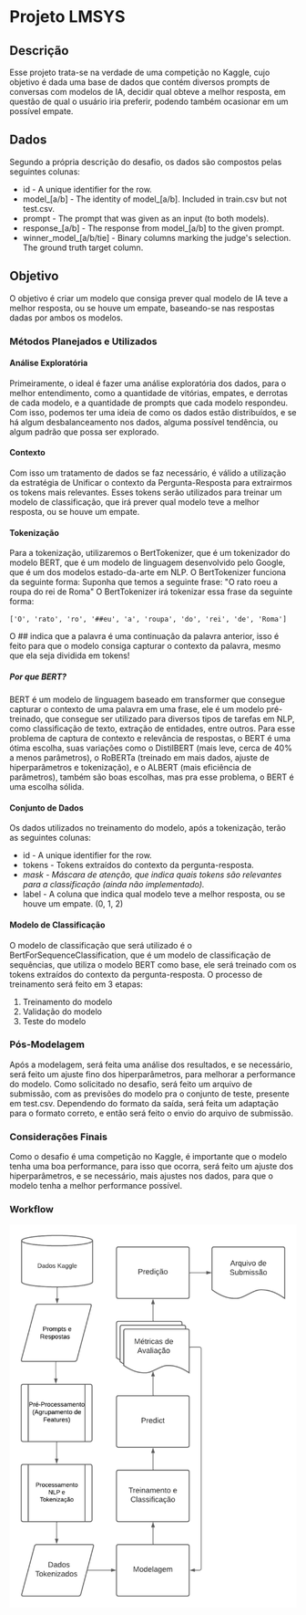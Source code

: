 Projeto LMSYS
================
## Descrição
Esse projeto trata-se na verdade de uma competição no Kaggle, cujo objetivo é dada uma base de dados que contém diversos prompts de conversas com modelos de IA, decidir qual obteve a melhor resposta, em questão de qual o usuário iria preferir, podendo também ocasionar em um possível empate.

## Dados
Segundo a própria descrição do desafio, os dados são compostos pelas seguintes colunas:
*   id - A unique identifier for the row.
*   model_[a/b] - The identity of model_[a/b]. Included in train.csv but not test.csv.
*   prompt - The prompt that was given as an input (to both models).
*   response_[a/b] - The response from model_[a/b] to the given prompt.
*   winner_model_[a/b/tie] - Binary columns marking the judge's selection. The ground truth target column.

## Objetivo
O objetivo é criar um modelo que consiga prever qual modelo de IA teve a melhor resposta, ou se houve um empate, baseando-se nas respostas dadas por ambos os modelos.

### Métodos Planejados e Utilizados
#### Análise Exploratória
Primeiramente, o ideal é fazer uma análise exploratória dos dados, para o melhor entendimento, como a quantidade de vitórias, empates, e derrotas de cada modelo, e a quantidade de prompts que cada modelo respondeu.
Com isso, podemos ter uma ideia de como os dados estão distribuídos, e se há algum desbalanceamento nos dados, alguma possível tendência, ou algum padrão que possa ser explorado.

#### Contexto
Com isso um tratamento de dados se faz necessário, é válido a utilização da estratégia de Unificar o contexto da Pergunta-Resposta para extrairmos os tokens mais relevantes.
Esses tokens serão utilizados para treinar um modelo de classificação, que irá prever qual modelo teve a melhor resposta, ou se houve um empate.

#### Tokenização 
Para a tokenização, utilizaremos o BertTokenizer, que é um tokenizador do modelo BERT, que é um modelo de linguagem desenvolvido pelo Google, que é um dos modelos estado-da-arte em NLP. O BertTokenizer funciona da seguinte forma:
Suponha que temos a seguinte frase: "O rato roeu a roupa do rei de Roma"
O BertTokenizer irá tokenizar essa frase da seguinte forma:
```
['O', 'rato', 'ro', '##eu', 'a', 'roupa', 'do', 'rei', 'de', 'Roma']
```
O ## indica que a palavra é uma continuação da palavra anterior, isso é feito para que o modelo consiga capturar o contexto da palavra, mesmo que ela seja dividida em tokens! 

##### Por que BERT?
BERT é um modelo de linguagem baseado em transformer que consegue capturar o contexto de uma palavra em uma frase, ele é um modelo pré-treinado, que consegue ser utilizado para diversos tipos de tarefas em NLP, como classificação de texto, extração de entidades, entre outros. Para esse problema de captura de contexto e relevância de respostas, o BERT é uma ótima escolha, suas variações como o DistilBERT (mais leve, cerca de 40% a menos parâmetros), o RoBERTa (treinado em mais dados, ajuste de hiperparâmetros e tokenização), e o ALBERT (mais eficiência de parâmetros), também são boas escolhas, mas pra esse problema, o BERT é uma escolha sólida.

#### Conjunto de Dados
Os dados utilizados no treinamento do modelo, após a tokenização, terão as seguintes colunas:
*   id - A unique identifier for the row.
*   tokens - Tokens extraídos do contexto da pergunta-resposta.
*   _mask - Máscara de atenção, que indica quais tokens são relevantes para a classificação (ainda não implementado)._
*   label - A coluna que indica qual modelo teve a melhor resposta, ou se houve um empate. (0, 1, 2)

#### Modelo de Classificação
O modelo de classificação que será utilizado é o BertForSequenceClassification, que é um modelo de classificação de sequências, que utiliza o modelo BERT como base, ele será treinado com os tokens extraídos do contexto da pergunta-resposta.
O processo de treinamento será feito em 3 etapas:
1. Treinamento do modelo
2. Validação do modelo
3. Teste do modelo

### Pós-Modelagem
Após a modelagem, será feita uma análise dos resultados, e se necessário, será feito um ajuste fino dos hiperparâmetros, para melhorar a performance do modelo.
Como solicitado no desafio, será feito um arquivo de submissão, com as previsões do modelo pra o conjunto de teste, presente em test.csv. 
Dependendo do formato da saída, será feita um adaptação para o formato correto, e então será feito o envio do arquivo de submissão.


### Considerações Finais
Como o desafio é uma competição no Kaggle, é importante que o modelo tenha uma boa performance, para isso que ocorra, será feito um ajuste dos hiperparâmetros, e se necessário, mais ajustes nos dados, para que o modelo tenha a melhor performance possível.

### Workflow
![Workflow](img/fluxo.png)